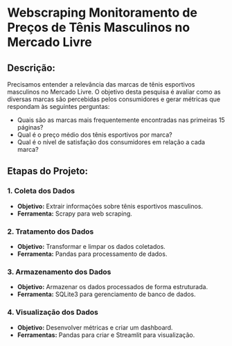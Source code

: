 # Webscraping Monitoramento de Preços de Tênis Masculinos no Mercado Livre

## **Descrição**: 

Precisamos entender a relevância das marcas de tênis esportivos masculinos no Mercado Livre. O objetivo desta pesquisa é avaliar como as diversas marcas são percebidas pelos consumidores e gerar métricas que respondam às seguintes perguntas:

- Quais são as marcas mais frequentemente encontradas nas primeiras 15 páginas?
- Qual é o preço médio dos tênis esportivos por marca?
- Qual é o nível de satisfação dos consumidores em relação a cada marca?

## Etapas do Projeto:

### 1. Coleta dos Dados
- **Objetivo:** Extrair informações sobre tênis esportivos masculinos.
- **Ferramenta:** Scrapy para web scraping.

### 2. Tratamento dos Dados
- **Objetivo:** Transformar e limpar os dados coletados.
- **Ferramenta:** Pandas para processamento de dados.

### 3. Armazenamento dos Dados
- **Objetivo:** Armazenar os dados processados de forma estruturada.
- **Ferramenta:** SQLite3 para gerenciamento de banco de dados.

### 4. Visualização dos Dados
- **Objetivo:** Desenvolver métricas e criar um dashboard.
- **Ferramentas:** Pandas para criar e Streamlit para visualização.
